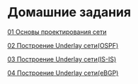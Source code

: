 # Домашние задания

[01 Основы проектирования сети](01/README.md)

[02 Построение Underlay сети(OSPF)](02/README.md) 

[03 Построение Underlay сети(IS-IS)](03/README.md) 

[04 Построение Underlay сети(eBGP)](04/README.md) 